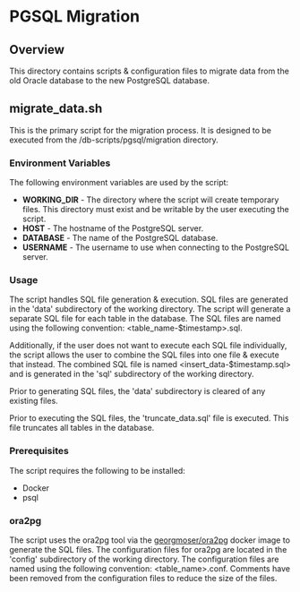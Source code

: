 # PGSQL Migration
## Overview
This directory contains scripts & configuration files to migrate data from the old Oracle database to the new PostgreSQL database.

## migrate_data.sh
This is the primary script for the migration process. It is designed to be executed from the /db-scripts/pgsql/migration directory.

### Environment Variables
The following environment variables are used by the script:
* **WORKING_DIR** - The directory where the script will create temporary files. This directory must exist and be writable by the user executing the script.
* **HOST** - The hostname of the PostgreSQL server.
* **DATABASE** - The name of the PostgreSQL database.
* **USERNAME** - The username to use when connecting to the PostgreSQL server.

### Usage
The script handles SQL file generation & execution. SQL files are generated in the 'data' subdirectory of the working directory. The script will generate a separate SQL file for each table in the database. The SQL files are named using the following convention: <table_name-$timestamp>.sql.

Additionally, if the user does not want to execute each SQL file individually, the script allows the user to combine the SQL files into one file & execute that instead. The combined SQL file is named <insert_data-$timestamp.sql> and is generated in the 'sql' subdirectory of the working directory.

Prior to generating SQL files, the 'data' subdirectory is cleared of any existing files.

Prior to executing the SQL files, the 'truncate_data.sql' file is executed. This file truncates all tables in the database.

### Prerequisites
The script requires the following to be installed:
* Docker
* psql

### ora2pg
The script uses the ora2pg tool via the [georgmoser/ora2pg](https://hub.docker.com/r/georgmoser/ora2pg) docker image to generate the SQL files. The configuration files for ora2pg are located in the 'config' subdirectory of the working directory. The configuration files are named using the following convention: <table_name>.conf. Comments have been removed from the configuration files to reduce the size of the files.